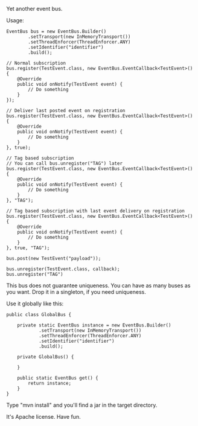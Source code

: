 Yet another event bus.

Usage:

    EventBus bus = new EventBus.Builder()
            .setTransport(new InMemoryTransport())
            .setThreadEnforcer(ThreadEnforcer.ANY)
            .setIdentifier("identifier")
            .build();

    // Normal subscription
    bus.register(TestEvent.class, new EventBus.EventCallback<TestEvent>() {
        @Override
        public void onNotify(TestEvent event) {
            // Do something
        }
    });

    // Deliver last posted event on registration
    bus.register(TestEvent.class, new EventBus.EventCallback<TestEvent>() {
        @Override
        public void onNotify(TestEvent event) {
            // Do something
        }
    }, true);

    // Tag based subscription
    // You can call bus.unregister("TAG") later
    bus.register(TestEvent.class, new EventBus.EventCallback<TestEvent>() {
        @Override
        public void onNotify(TestEvent event) {
            // Do something
        }
    }, "TAG");

    // Tag based subscription with last event delivery on registration
    bus.register(TestEvent.class, new EventBus.EventCallback<TestEvent>() {
        @Override
        public void onNotify(TestEvent event) {
            // Do something
        }
    }, true, "TAG");

    bus.post(new TestEvent("payload"));

    bus.unregister(TestEvent.class, callback);
    bus.unregister("TAG")

This bus does not guarantee uniqueness.
You can have as many buses as you want.
Drop it in a singleton, if you need uniqueness.

Use it globally like this:

    public class GlobalBus {

        private static EventBus instance = new EventBus.Builder()
                .setTransport(new InMemoryTransport())
                .setThreadEnforcer(ThreadEnforcer.ANY)
                .setIdentifier("identifier")
                .build();

        private GlobalBus() {
    
        }

        public static EventBus get() {
            return instance;
        }
    }

Type "mvn install" and you'll find a jar in the target directory.

It's Apache license. Have fun.